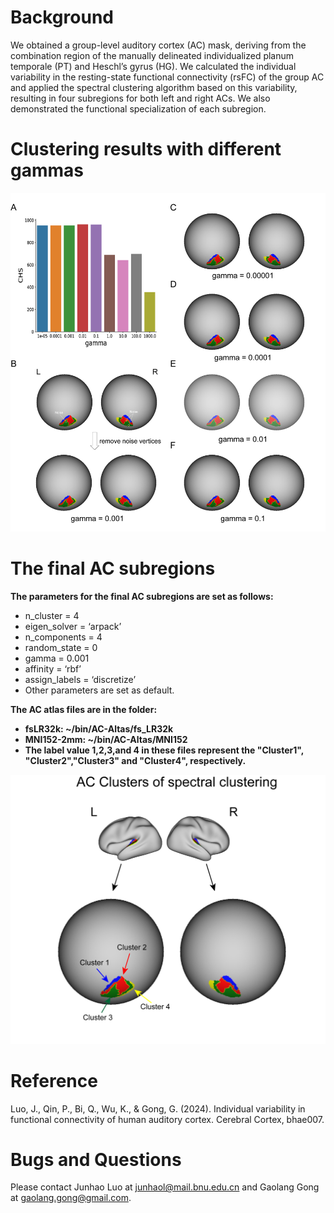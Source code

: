 
# Background
We obtained a group-level auditory cortex (AC) mask, deriving from the combination region of the manually delineated individualized planum temporale (PT) and Heschl’s gyrus (HG).
We calculated the individual variability in the resting-state functional connectivity (rsFC) of the group AC and applied the spectral clustering algorithm based on this variability, resulting in 
four subregions for both left and right ACs. We also demonstrated the functional specialization of each subregion.

# Clustering results with different gammas
![image](https://github.com/junhaols/Luo2023-AC-Individual-Variability/blob/main/Figures/Fig-gammas.png)

# The final AC subregions
**The parameters for the final AC subregions are set as follows:**
- n_cluster = 4
- eigen_solver = ‘arpack’
- n_components = 4
- random_state = 0
- gamma = 0.001
- affinity = ‘rbf’
- assign_labels = ‘discretize’
- Other parameters are set as default.

**The AC atlas files are in the folder:**
- **fsLR32k: ~/bin/AC-Altas/fs_LR32k**
- **MNI152-2mm: ~/bin/AC-Altas/MNI152**
- **The label value 1,2,3,and 4 in these files represent the "Cluster1", "Cluster2","Cluster3" and "Cluster4", respectively.**

![image](https://github.com/junhaols/Luo2023-AC-Individual-Variability/blob/main/Figures/Final-AC-subregions.png)

# Reference
Luo, J., Qin, P., Bi, Q., Wu, K., & Gong, G. (2024). Individual variability in functional connectivity of human auditory cortex. Cerebral Cortex, bhae007.

# Bugs and Questions
Please contact Junhao Luo at junhaol@mail.bnu.edu.cn and Gaolang Gong at gaolang.gong@gmail.com.
